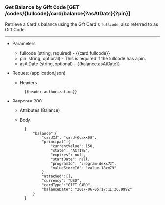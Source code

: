 ### Get Balance by Gift Code [GET /codes/{fullcode}/card/balance{?asAtDate}{?pin}]
Retrieve a Card's balance using the Gift Card's `fullcode`, also referred to as Gift Code.

---
+ Parameters
    + fullcode (string, required) - {{card.fullcode}}
    + pin (string, optional) - This is required if the fullcode has a pin.
    + asAtDate (string, optional) - {{balance.asAtDate}}

+ Request (application/json)
    + Headers
    
            {{header.authorization}}
    
+ Response 200
    + Attributes (Balance)

    + Body

            {
                "balance":{
                    "cardId": "card-6dxxx89",
                    "principal":{
                        "currentValue": 150,
                        "state": "ACTIVE",
                        "expires": null,
                        "startDate": null,
                        "programId": "program-dexx72",
                        "valueStoreId": "value-18xx79"
                    },
                    "attached":[],
                    "currency": "USD",
                    "cardType":"GIFT_CARD",
                    "balanceDate": "2017-06-05T17:11:36.999Z"
                }
            }

